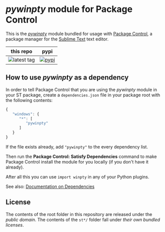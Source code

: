# *pywinpty* module for Package Control

This is the *[pywinpty][]* module
bundled for usage with [Package Control][],
a package manager
for the [Sublime Text][] text editor.


this repo | pypi
---- | ----
![latest tag](https://img.shields.io/github/tag/packagecontrol/pywinpty.svg) | [![pypi](https://img.shields.io/pypi/v/pywinpty.svg)][pypi]


## How to use *pywinpty* as a dependency

In order to tell Package Control
that you are using the *pywinpty* module
in your ST package,
create a `dependencies.json` file
in your package root
with the following contents:

```js
{
   "windows": {
      "*": [
         "pywinpty"
      ]
   }
}
```

If the file exists already,
add `"pywinpty"` to the every dependency list.

Then run the **Package Control: Satisfy Dependencies** command
to make Package Control
install the module for you locally
(if you don't have it already).

After all this
you can use `import winpty`
in any of your Python plugins.

See also:
[Documentation on Dependencies](https://packagecontrol.io/docs/dependencies)


## License

The contents of the root folder
in this repository
are released
under the *public domain*.
The contents of the `st*/` folder
fall under *their own bundled licenses*.


[pywinpty]: https://docs.python.org/3/library/pywinpty.html
[Package Control]: http://packagecontrol.io/
[Sublime Text]: http://sublimetext.com/
[pypi]: https://pypi.python.org/pypi/pywinpty
